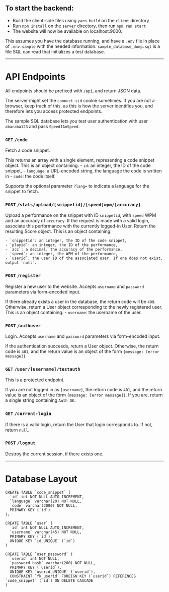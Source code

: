 ## To start the backend:
- Build the client-side files using `yarn build` on the `client` directory
- Run `npm install` on the `server` directory, then run `npm run start`
- The website will now be available on localhost:9000.

This assumes you have the database running, and have a `.env` file in place of `.env.sample` with the
needed information. `sample_database_dump.sql` is a file SQL can read that initializes a test database.

---

# API Endpoints

All endpoints should be prefixed with `/api`, and return JSON data.

The server might set the `connect.sid` cookie sometimes. If you are not a browser, keep track of this,
as this is how the server identifies you, and therefore lets you access protected endpoints.

The sample SQL database lets you test user authentication with user `abacaba123` and pass `SpeedIAmSpeed`.

### `GET` `/code`

Fetch a code snippet. 

This returns an array with a single element, representing a code snippet object. This is an object containing:
    - `id`: an integer, the ID of the code snippet,
    - `language`: a URL-encoded string, the language the code is written in
    - `code`: the code itself.

Supports the optional parameter `?lang=` to indicate a language for the snippet to fetch.

### `POST` `/stats/upload/[snippetid]/[speed]wpm/[accuracy]`

Upload a performance on the snippet with ID `snippetid`, with `speed` WPM and an accuracy of `accuracy`.
If the request is made with a valid login, associate this performance with the currently logged-in User.
Return the resulting Score object. This is an object containing:

    - `snippetid`: an integer, the ID of the code snippet,
    - `playid`: an integer, the ID of the performance,
    - `acc`: a decimal, the accuracy of the performance,
    - `speed`: an integer, the WPM of the performance,
    - `userid`, the user ID of the associated user. If one does not exist, output `null`.

### `POST` `/register`

Register a new user to the website. Accepts `username` and `password` parameters via form-encoded input.

If there already exists a user in the database, the return code will be `409`. Otherwise, return
a User object corresponding to the newly registered user. This is an object containing:
    - `username`: the username of the user.

### `POST` `/authuser`

Login. Accepts `username` and `password` parameters via form-encoded input.

If the authentication succeeds, return a User object.
Otherwise, the return code is `401`, and the return value is an object of the
form `{message: [error message]}`

### `GET` `/user/[username]/testauth`

This is a protected endpoint.

If you are not logged in as `[username]`, the return code is `401`,  and the return value is an object of the
form `{message: [error message]}`. If you are, return a single string containing `Auth OK`.

### `GET` `/current-login`

If there is a valid login, return the User that login corresponds to. If not, return `null`.

### `POST` `/logout`

Destroy the current session, if there exists one.

---

# Database Layout

```
CREATE TABLE `code_snippet` (
  `id` int NOT NULL AUTO_INCREMENT,
  `language` varchar(20) NOT NULL,
  `code` varchar(2000) NOT NULL,
  PRIMARY KEY (`id`)
);

CREATE TABLE `user` (
  `id` int NOT NULL AUTO_INCREMENT,
  `username` varchar(45) NOT NULL,
  PRIMARY KEY (`id`),
  UNIQUE KEY `id_UNIQUE` (`id`)
)

CREATE TABLE `user_password` (
  `userid` int NOT NULL,
  `password_hash` varchar(200) NOT NULL,
  PRIMARY KEY (`userid`),
  UNIQUE KEY `userid_UNIQUE` (`userid`),
  CONSTRAINT `fk_userid` FOREIGN KEY (`userid`) REFERENCES `code_snippet` (`id`) ON DELETE CASCADE
)
```
